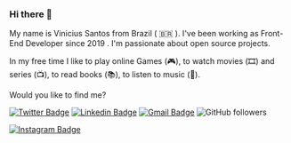 ### Hi there 👋

My name is Vinicius Santos from Brazil ( 🇧🇷 ). I've been working as Front-End Developer since 2019 . I'm passionate about open source projects.

In my free time I like to play online Games (🎮), to watch movies (🎞️) and series (📺), to read books (📚), to listen to music (🎵).

Would you like to find me?

[![Twitter Badge](https://img.shields.io/badge/-@ViniSantosDev-1ca0f1?style=flat-square&labelColor=1ca0f1&logo=twitter&logoColor=white&link=https://twitter.com/ViniSantosDev)](https://twitter.com/ViniSantosDev)
[![Linkedin Badge](https://img.shields.io/badge/-Vinicius-blue?style=flat-square&logo=Linkedin&logoColor=white&link=https://www.linkedin.com/in/vinidevsantos/)](https://www.linkedin.com/in/vinidevsantos/) 
[![Gmail Badge](https://img.shields.io/badge/-santosvini.rv@gmail.com-c14438?style=flat-square&logo=Gmail&logoColor=white&link=mailto:santosvini.rv@gmail.com)](mailto:santosvini.rv@gmail.com)
![GitHub followers](https://img.shields.io/github/followers/vinidevsantos?style=social)


[![Instagram Badge](https://upload.wikimedia.org/wikipedia/commons/thumb/e/e7/Instagram_logo_2016.svg)](https://www.instagram.com/vssfoto/)
